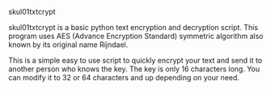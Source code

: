 skul01txtcrypt

skul01txtcrypt is a basic python text encryption and decryption script. This program uses AES (Advance Encryption Standard) symmetric algorithm also known by its original name Rijndael. 

This is a simple easy to use script to quickly encrypt your text and send it to another person who knows the key. The key is only 16 characters long. You can modify it to 32 or 64 characters and up depending on your need.
